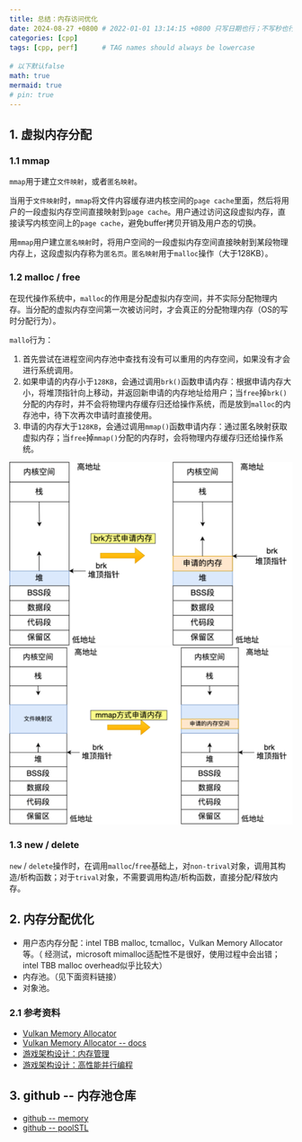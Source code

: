 ```yaml
---
title: 总结：内存访问优化
date: 2024-08-27 +0800 # 2022-01-01 13:14:15 +0800 只写日期也行；不写秒也行；这样也行 2022-03-09T00:55:42+08:00
categories: [cpp]
tags: [cpp, perf]      # TAG names should always be lowercase

# 以下默认false
math: true
mermaid: true
# pin: true
---
```


## 1. 虚拟内存分配 ##

### 1.1 mmap ###

`mmap`用于建立`文件映射`，或者`匿名映射`。

当用于`文件映射`时，`mmap`将文件内容缓存进内核空间的`page cache`里面，然后将用户的一段虚拟内存空间直接映射到`page cache`。用户通过访问这段虚拟内存，直接读写内核空间上的`page cache`，避免buffer拷贝开销及用户态的切换。

用`mmap`用户建立`匿名映射`时，将用户空间的一段虚拟内存空间直接映射到某段物理内存上，这段虚拟内存称为`匿名页`。`匿名映射`用于`malloc`操作（大于128KB）。

### 1.2 malloc / free ###

在现代操作系统中，`malloc`的作用是分配虚拟内存空间，并不实际分配物理内存。当分配的虚拟内存空间第一次被访问时，才会真正的分配物理内存（OS的写时分配行为）。

`mallo`行为：

1. 首先尝试在进程空间内存池中查找有没有可以重用的内存空间，如果没有才会进行系统调用。
2. 如果申请的内存小于`128KB`，会通过调用`brk()`函数申请内存：根据申请内存大小，将堆顶指针向上移动，并返回新申请的内存地址给用户；当`free`掉`brk()`分配的内存时，并不会将物理内存缓存归还给操作系统，而是放到`malloc`的内存池中，待下次再次申请时直接使用。
3. 申请的内存大于`128KB`，会通过调用`mmap()`函数申请内存：通过匿名映射获取虚拟内存；当`free`掉`mmap()`分配的内存时，会将物理内存缓存归还给操作系统。

![malloc-brk](/assets/images/os/malloc_20240827/malloc_brk.png)
![malloc-mmap](/assets/images/os/malloc_20240827/malloc_mmap1.png)

### 1.3 new / delete ###

`new` / `delete`操作时，在调用`malloc`/`free`基础上，对`non-trival`对象，调用其构造/析构函数；对于`trival`对象，不需要调用构造/析构函数，直接分配/释放内存。

## 2. 内存分配优化 ##

* 用户态内存分配：intel TBB malloc, tcmalloc，Vulkan Memory Allocator等。（ 经测试，microsoft mimalloc适配性不是很好，使用过程中会出错；intel TBB malloc overhead似乎比较大）
* 内存池。（见下面资料链接）
* 对象池。

### 2.1 参考资料 ###

* [Vulkan Memory Allocator](https://github.com/GPUOpen-LibrariesAndSDKs/VulkanMemoryAllocator)
* [Vulkan Memory Allocator -- docs](https://gpuopen-librariesandsdks.github.io/VulkanMemoryAllocator/html/quick_start.html)
* [游戏架构设计：内存管理](https://www.cnblogs.com/KillerAery/p/10765893.html)
* [游戏架构设计：高性能并行编程](https://www.cnblogs.com/KillerAery/p/16333348.html)

## 3. github -- 内存池仓库 ##

* [github -- memory](https://github.com/foonathan/memory)
* [github -- poolSTL](https://github.com/alugowski/poolSTL)
